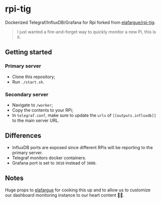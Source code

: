 # rpi-tig

Dockerized Telegraf/InfluxDB/Grafana for Rpi forked from [elafargue/rpi-tig](https://github.com/elafargue/rpi-tig).

> I just wanted a fire-and-forget way to quickly monitor a new Pi, this is it.

## Getting started

### Primary server

* Clone this repository;
* Run `./start.sh`.

### Secondary server

* Navigate to `/worker`;
* Copy the contents to your RPi;
* In `telegraf.conf`, make sure to update the `urls` of `[[outputs.influxdb]]` to the main server URL.

## Differences

* InfluxDB ports are exposed since different RPis will be reporting to the primary server.
* Telegraf monitors docker containers.
* Grafana port is set to `3010` instead of `3000`.

## Notes

Huge props to [elafargue](https://github.com/elafargue/rpi-tig) for cooking this up and to allow us to customize our dashboard monitoring instance to our heart content 🙇‍♂️.
